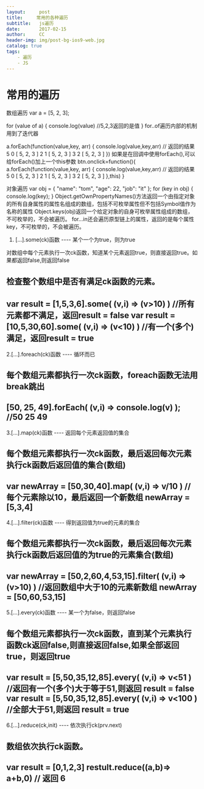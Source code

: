 ```yaml
---
layout:     post
title:     常用的各种遍历
subtitle:   js遍历
date:       2017-02-15
author:     CC
header-img: img/post-bg-ios9-web.jpg
catalog: true
tags:
    - 遍历
    - JS
---
```


# 常用的遍历

数组遍历
var a = [5, 2, 3];

for (value of a) {
    console.log(value) //5,2,3返回的是值
}
for..of遍历内部的机制用到了迭代器

a.forEach(function(value,key, arr) {
     console.log(value,key,arr) 
    // 返回的结果
       5  0  [ 5, 2, 3 ]
    2  1  [ 5, 2, 3 ]
    3  2  [ 5, 2, 3 ]
})
如果是在回调中使用forEach(),可以给forEach()加上一个this参数
btn.onclick=function(){
    a.forEach(function(value,key, arr) {
     console.log(value,key,arr) 
    // 返回的结果
       5  0  [ 5, 2, 3 ]
    2  1  [ 5, 2, 3 ]
    3  2  [ 5, 2, 3 ]
},this)
}



对象遍历
var obj = { "name": "tom", "age": 22, "job": "it" };
for (key in obj) { 
     console.log(key);
}
Object.getOwnPropertyNames()方法返回一个由指定对象的所有自身属性的属性名组成的数组，包括不可枚举属性但不包括Symbol值作为名称的属性
Object.keys(obj)返回一个给定对象的自身可枚举属性组成的数组，不可枚举的，不会被遍历。
for...in还会遍历原型链上的属性，返回的是每个属性key，不可枚举的，不会被遍历。
	
1. [...].some(ck)函数       ----      某个一个为true，则为true
 

对数组中每个元素执行一次ck函数，知道某个元素返回true，则直接返回true。如果都返回false,则返回false

检查整个数组中是否有满足ck函数的元素。
---
var result = [1,5,3,6].some(  (v,i)  =>  (v>10) )      //所有元素都不满足，返回result = false
var result = [10,5,30,60].some(  (v,i)  =>  (v<10) )      //有一个(多个)满足，返回result  = true
---

2.[...].foreach(ck)函数       ----       循环而已
 

每个数组元素都执行一次ck函数，foreach函数无法用break跳出
---
[50, 25, 49].forEach( (v,i) => console.log(v) );
//50     25      49
---

3.[...].map(ck)函数      ----         返回每个元素返回值的集合
 

每个数组元素都执行一次ck函数，最后返回每次元素执行ck函数后返回值的集合(数组)
---
var newArray = [50,30,40].map( (v,i) => v/10 )       //每个元素除以10，最后返回一个新数组 newArray = [5,3,4]
---

4.[...].filter(ck)函数      ----        得到返回值为true的元素的集合
 

每个数组元素都执行一次ck函数，最后返回每次元素执行ck函数后返回值的为true的元素集合(数组)
---
var newArray = [50,2,60,4,53,15].filter( (v,i) => (v>10) )   //返回数组中大于10的元素新数组  newArray = [50,60,53,15]
---

5.[...].every(ck)函数     ----          某一个为false，则返回false            
     
每个数组元素都执行一次ck函数，直到某个元素执行函数ck返回false,则直接返回false,如果全部返回true，则返回true
---
var result = [5,50,35,12,85].every( (v,i) => v<51 )  //返回有一个(多个)大于等于51,则返回 result = false
var result = [5,50,35,12,85].every( (v,i) => v<100 )  //全部大于51,则返回 result = true
---


6.[...].reduce(ck,init)      ----       依次执行ck(prv.next) 


 数组依次执行ck函数。
---
var result = [0,1,2,3]
restult.reduce((a,b)=> a+b,0)  // 返回 6
---

